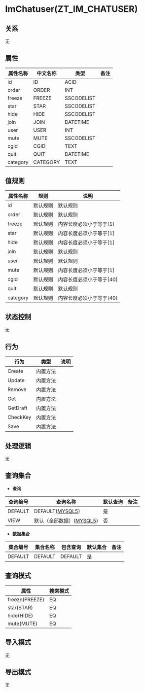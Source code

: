# ImChatuser(ZT_IM_CHATUSER)

  

## 关系
无

## 属性

| 属性名称        |    中文名称    | 类型     |  备注  |
| --------   |------------| -----   |  -------- | 
|id|ID|ACID|&nbsp;|
|order|ORDER|INT|&nbsp;|
|freeze|FREEZE|SSCODELIST|&nbsp;|
|star|STAR|SSCODELIST|&nbsp;|
|hide|HIDE|SSCODELIST|&nbsp;|
|join|JOIN|DATETIME|&nbsp;|
|user|USER|INT|&nbsp;|
|mute|MUTE|SSCODELIST|&nbsp;|
|cgid|CGID|TEXT|&nbsp;|
|quit|QUIT|DATETIME|&nbsp;|
|category|CATEGORY|TEXT|&nbsp;|

## 值规则
| 属性名称    | 规则    |  说明  |
| --------   |------------| ----- | 
|id|默认规则|默认规则|
|order|默认规则|默认规则|
|freeze|默认规则|内容长度必须小于等于[1]|
|star|默认规则|内容长度必须小于等于[1]|
|hide|默认规则|内容长度必须小于等于[1]|
|join|默认规则|默认规则|
|user|默认规则|默认规则|
|mute|默认规则|内容长度必须小于等于[1]|
|cgid|默认规则|内容长度必须小于等于[40]|
|quit|默认规则|默认规则|
|category|默认规则|内容长度必须小于等于[40]|

## 状态控制

无


## 行为
| 行为    | 类型    |  说明  |
| --------   |------------| ----- | 
|Create|内置方法|&nbsp;|
|Update|内置方法|&nbsp;|
|Remove|内置方法|&nbsp;|
|Get|内置方法|&nbsp;|
|GetDraft|内置方法|&nbsp;|
|CheckKey|内置方法|&nbsp;|
|Save|内置方法|&nbsp;|

## 处理逻辑
无

## 查询集合

* **查询**

| 查询编号 | 查询名称       | 默认查询 |   备注|
| --------  | --------   | --------   | ----- |
|DEFAULT|DEFAULT([MYSQL5](../../appendix/query_MYSQL5.md#ImChatuser_Default))|是|&nbsp;|
|VIEW|默认（全部数据）([MYSQL5](../../appendix/query_MYSQL5.md#ImChatuser_View))|否|&nbsp;|

* **数据集合**

| 集合编号 | 集合名称   |  包含查询  | 默认集合 |   备注|
| --------  | --------   | -------- | --------   | ----- |
|DEFAULT|DEFAULT|DEFAULT|是|&nbsp;|

## 查询模式
| 属性      |    搜索模式     |
| --------   |------------|
|freeze(FREEZE)|EQ|
|star(STAR)|EQ|
|hide(HIDE)|EQ|
|mute(MUTE)|EQ|

## 导入模式
无


## 导出模式
无

